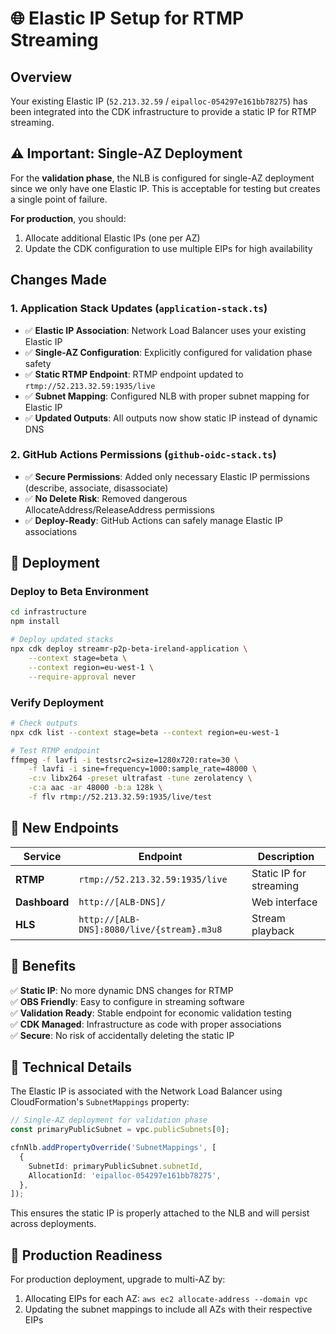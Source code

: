 # 🌐 Elastic IP Setup for RTMP Streaming

## Overview
Your existing Elastic IP (`52.213.32.59` / `eipalloc-054297e161bb78275`) has been integrated into the CDK infrastructure to provide a static IP for RTMP streaming.

## ⚠️ Important: Single-AZ Deployment
For the **validation phase**, the NLB is configured for single-AZ deployment since we only have one Elastic IP. This is acceptable for testing but creates a single point of failure.

**For production**, you should:
1. Allocate additional Elastic IPs (one per AZ)
2. Update the CDK configuration to use multiple EIPs for high availability

## Changes Made

### 1. Application Stack Updates (`application-stack.ts`)
- ✅ **Elastic IP Association**: Network Load Balancer uses your existing Elastic IP
- ✅ **Single-AZ Configuration**: Explicitly configured for validation phase safety
- ✅ **Static RTMP Endpoint**: RTMP endpoint updated to `rtmp://52.213.32.59:1935/live`
- ✅ **Subnet Mapping**: Configured NLB with proper subnet mapping for Elastic IP
- ✅ **Updated Outputs**: All outputs now show static IP instead of dynamic DNS

### 2. GitHub Actions Permissions (`github-oidc-stack.ts`)
- ✅ **Secure Permissions**: Added only necessary Elastic IP permissions (describe, associate, disassociate)
- ✅ **No Delete Risk**: Removed dangerous AllocateAddress/ReleaseAddress permissions
- ✅ **Deploy-Ready**: GitHub Actions can safely manage Elastic IP associations

## 🚀 Deployment

### Deploy to Beta Environment
```bash
cd infrastructure
npm install

# Deploy updated stacks
npx cdk deploy streamr-p2p-beta-ireland-application \
    --context stage=beta \
    --context region=eu-west-1 \
    --require-approval never
```

### Verify Deployment
```bash
# Check outputs
npx cdk list --context stage=beta --context region=eu-west-1

# Test RTMP endpoint
ffmpeg -f lavfi -i testsrc2=size=1280x720:rate=30 \
    -f lavfi -i sine=frequency=1000:sample_rate=48000 \
    -c:v libx264 -preset ultrafast -tune zerolatency \
    -c:a aac -ar 48000 -b:a 128k \
    -f flv rtmp://52.213.32.59:1935/live/test
```

## 📡 New Endpoints

| Service | Endpoint | Description |
|---------|----------|-------------|
| **RTMP** | `rtmp://52.213.32.59:1935/live` | Static IP for streaming |
| **Dashboard** | `http://[ALB-DNS]/` | Web interface |
| **HLS** | `http://[ALB-DNS]:8080/live/{stream}.m3u8` | Stream playback |

## 🎯 Benefits

✅ **Static IP**: No more dynamic DNS changes for RTMP  
✅ **OBS Friendly**: Easy to configure in streaming software  
✅ **Validation Ready**: Stable endpoint for economic validation testing  
✅ **CDK Managed**: Infrastructure as code with proper associations  
✅ **Secure**: No risk of accidentally deleting the static IP

## 🔧 Technical Details

The Elastic IP is associated with the Network Load Balancer using CloudFormation's `SubnetMappings` property:

```typescript
// Single-AZ deployment for validation phase
const primaryPublicSubnet = vpc.publicSubnets[0];

cfnNlb.addPropertyOverride('SubnetMappings', [
  {
    SubnetId: primaryPublicSubnet.subnetId,
    AllocationId: 'eipalloc-054297e161bb78275',
  },
]);
```

This ensures the static IP is properly attached to the NLB and will persist across deployments.

## 🚀 Production Readiness
For production deployment, upgrade to multi-AZ by:
1. Allocating EIPs for each AZ: `aws ec2 allocate-address --domain vpc`
2. Updating the subnet mappings to include all AZs with their respective EIPs 